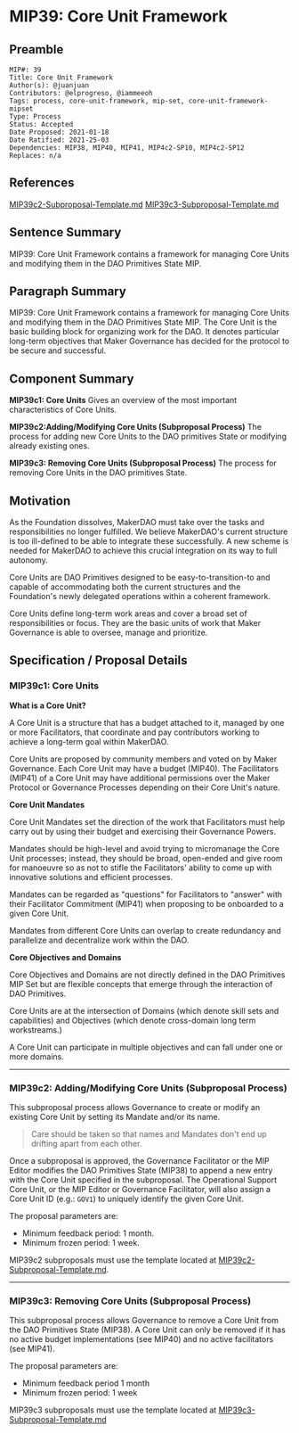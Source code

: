 # MIP39: Core Unit Framework

## Preamble
```
MIP#: 39
Title: Core Unit Framework
Author(s): @juanjuan
Contributors: @elprogreso, @iammeeoh
Tags: process, core-unit-framework, mip-set, core-unit-framework-mipset
Type: Process
Status: Accepted
Date Proposed: 2021-01-18
Date Ratified: 2021-25-03
Dependencies: MIP38, MIP40, MIP41, MIP4c2-SP10, MIP4c2-SP12
Replaces: n/a
```
## References
[MIP39c2-Subproposal-Template.md](https://github.com/makerdao/mips/blob/master/MIP39/MIP39c2-Subproposal-Template.md)
[MIP39c3-Subproposal-Template.md](https://github.com/makerdao/mips/blob/master/MIP39/MIP39c3-Subproposal-Template.md)

## Sentence Summary

MIP39: Core Unit Framework contains a framework for managing Core Units and modifying them in the DAO Primitives State MIP.

## Paragraph Summary

MIP39: Core Unit Framework contains a framework for managing Core Units and modifying them in the DAO Primitives State MIP. The Core Unit is the basic building block for organizing work for the DAO. It denotes particular long-term objectives that Maker Governance has decided for the protocol to be secure and successful.

## Component Summary

**MIP39c1: Core Units**
Gives an overview of the most important characteristics of Core Units.

**MIP39c2:Adding/Modifying Core Units (Subproposal Process)**
The process for adding new Core Units to the DAO primitives State or modifying already existing ones.

**MIP39c3:  Removing Core Units (Subproposal Process)**
The process for removing Core Units in the DAO primitives State.

## Motivation

As the Foundation dissolves, MakerDAO must take over the tasks and responsibilities no longer fulfilled. We believe MakerDAO's current structure is too ill-defined to be able to integrate these successfully. A new scheme is needed for MakerDAO to achieve this crucial integration on its way to full autonomy.

Core Units are DAO Primitives designed to be easy-to-transition-to and capable of accommodating both the current structures and the Foundation's newly delegated operations within a coherent framework.

Core Units define long-term work areas and cover a broad set of responsibilities or focus. They are the basic units of work that Maker Governance is able to oversee, manage and prioritize.

## Specification / Proposal Details

### MIP39c1: Core Units

**What is a Core Unit?**

A Core Unit is a structure that has a budget attached to it, managed by one or more Facilitators, that coordinate and pay contributors working to achieve a long-term goal within MakerDAO.

Core Units are proposed by community members and voted on by Maker Governance. Each Core Unit may have a budget (MIP40). The Facilitators (MIP41) of a Core Unit may have additional permissions over the Maker Protocol or Governance Processes depending on their Core Unit's nature.

**Core Unit Mandates**

Core Unit Mandates set the direction of the work that Facilitators must help carry out by using their budget and exercising their Governance Powers.

Mandates should be high-level and avoid trying to micromanage the Core Unit processes; instead, they should be broad, open-ended and give room for manoeuvre so as not to stifle the Facilitators' ability to come up with innovative solutions and efficient processes.

Mandates can be regarded as "questions" for Facilitators to "answer" with their Facilitator Commitment (MIP41) when proposing to be onboarded to a given Core Unit.

Mandates from different Core Units can overlap to create redundancy and parallelize and decentralize work within the DAO.

**Core Objectives and Domains**

Core Objectives and Domains are not directly defined in the DAO Primitives MIP Set but are flexible concepts that emerge through the interaction of DAO Primitives.

Core Units are at the intersection of Domains (which denote skill sets and capabilities) and Objectives (which denote cross-domain long term workstreams.)

A Core Unit can participate in multiple objectives and can fall under one or more domains.

---

### MIP39c2: Adding/Modifying Core Units (Subproposal Process)

This subproposal process allows Governance to create or modify an existing Core Unit by setting its Mandate and/or its name.

> Care should be taken so that names and Mandates don't end up drifting apart from each other.

Once a subproposal is approved, the Governance Facilitator or the MIP Editor modifies the DAO Primitives State (MIP38) to append a new entry with the Core Unit specified in the subproposal. The Operational Support Core Unit, or the MIP Editor or Governance Facilitator, will also assign a Core Unit ID (e.g.: `GOV1`) to uniquely identify the given Core Unit.

The proposal parameters are:
- Minimum feedback period: 1 month.
- Minimum frozen period: 1 week.

MIP39c2 subproposals must use the template located at [MIP39c2-Subproposal-Template.md](https://github.com/makerdao/mips/blob/master/MIP39/MIP39c2-Subproposal-Template.md).

---

### MIP39c3: Removing Core Units (Subproposal Process)

This subproposal process allows Governance to remove a Core Unit from the DAO Primitives State (MIP38). A Core Unit can only be removed if it has no active budget implementations (see MIP40) and no active facilitators (see MIP41).

The proposal parameters are:
- Minimum feedback period 1 month
- Minimum frozen period: 1 week

MIP39c3 subproposals must use the template located at [MIP39c3-Subproposal-Template.md](https://github.com/makerdao/mips/blob/master/MIP39/MIP39c3-Subproposal-Template.md)

